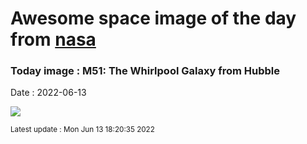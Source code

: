 
# Awesome space image of the day from [nasa](https://api.nasa.gov/)

### Today image : M51: The Whirlpool Galaxy from Hubble

Date : 2022-06-13


![](https://apod.nasa.gov/apod/image/2206/M51_HubbleMiller_1080.jpg)

<small>Latest update : Mon Jun 13 18:20:35 2022</small>



